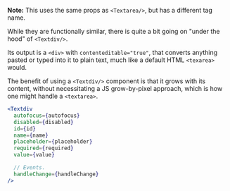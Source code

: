 **Note:** This uses the same props as `<Textarea/>`, but has a different tag name.

While they are functionally similar, there is quite a bit going on "under the hood" of `<Textdiv/>`.

Its output is a `<div>` with `contenteditable="true"`, that converts anything pasted or typed into it to plain text, much like a default HTML `<texarea>` would.

The benefit of using a `<Textdiv/>` component is that it grows with its content, without necessitating a JS grow-by-pixel approach, which is how one might handle a `<textarea>`.

```jsx
<Textdiv
  autofocus={autofocus}
  disabled={disabled}
  id={id}
  name={name}
  placeholder={placeholder}
  required={required}
  value={value}

  // Events.
  handleChange={handleChange}
/>
```